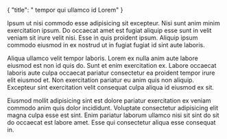{
  "title": " tempor qui ullamco id Lorem"
}

Ipsum ut nisi commodo esse adipisicing sit excepteur. Nisi sunt anim minim exercitation ipsum. Do occaecat amet est fugiat aliquip esse sunt in velit veniam sit irure velit nisi. Esse in quis proident ipsum. Aliquip ipsum commodo eiusmod in ex nostrud ut in fugiat fugiat id sint aute laboris.

Aliqua ullamco velit tempor laboris. Lorem ex nulla anim aute labore eiusmod est non id quis do. Sunt et enim exercitation ex. Labore occaecat laboris aute culpa occaecat pariatur consectetur ea proident tempor irure elit eiusmod et. Non exercitation pariatur eu anim quis non aliquip. Excepteur sint exercitation velit consequat culpa aliqua id eiusmod ex sit.

Eiusmod mollit adipisicing sint est dolore pariatur exercitation ex veniam commodo anim quis dolor incididunt. Voluptate consectetur adipisicing elit magna culpa esse est sint. Enim pariatur laborum ullamco nisi sit sint do sit do occaecat est labore amet. Esse qui consectetur aliqua esse consequat in.
